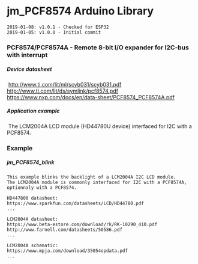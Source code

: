 # jm_PCF8574 Arduino Library

````
2019-01-08: v1.0.1 - Checked for ESP32
2019-01-05: v1.0.0 - Initial commit
````

### PCF8574/PCF8574A - Remote 8-bit I/O expander for I2C-bus with interrupt

##### Device datasheet

​	http://www.ti.com/lit/ml/scyb031/scyb031.pdf
​	http://www.ti.com/lit/ds/symlink/pcf8574.pdf
​	https://www.nxp.com/docs/en/data-sheet/PCF8574_PCF8574A.pdf

##### Application example

​	The LCM2004A LCD module (HD44780U device) interfaced for I2C with a PCF8574.

### Example

##### jm_PCF8574_blink

	This example blinks the backlight of a LCM2004A I2C LCD module.
	The LCM2004A module is commonly interfaced for I2C with a PCF8574A,
	optionnaly with a PCF8574.
	
	HD447800 datasheet:
	https://www.sparkfun.com/datasheets/LCD/HD44780.pdf
	...
	
	LCM2004A datasheet:
	https://www.beta-estore.com/download/rk/RK-10290_410.pdf
	http://www.farnell.com/datasheets/50586.pdf
	...
	
	LCM2004A schematic:
	https://www.mpja.com/download/35054opdata.pdf
	...